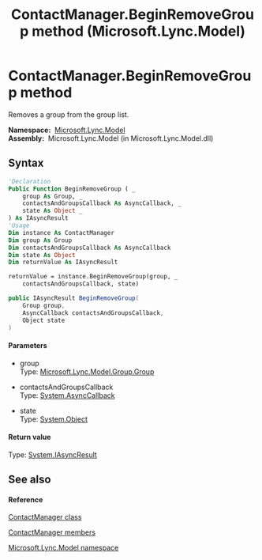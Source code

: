 ﻿---
title: ContactManager.BeginRemoveGroup method  (Microsoft.Lync.Model)
TOCTitle: 'BeginRemoveGroup method '
ms:assetid: M:Microsoft.Lync.Model.ContactManager.BeginRemoveGroup(Microsoft.Lync.Model.Group.Group,System.AsyncCallback,System.Object)_DI_3_UC_OCS14MrefLyncWPF
ms:mtpsurl: https://msdn.microsoft.com/en-us/library/microsoft.lync.model.contactmanager.beginremovegroup(v=office.15)
ms:contentKeyID: 48599860
ms.date: 07/28/2014
mtps_version: v=office.15
f1_keywords:
- Microsoft.Lync.Model.ContactManager.BeginRemoveGroup
dev_langs:
- CSharp
- JScript
- VB
- other
---

# ContactManager.BeginRemoveGroup method

Removes a group from the group list.

**Namespace:**  [Microsoft.Lync.Model](microsoft-lync-model-namespace_2.md)  
**Assembly:**  Microsoft.Lync.Model (in Microsoft.Lync.Model.dll)

## Syntax

``` vb
'Declaration
Public Function BeginRemoveGroup ( _
    group As Group, _
    contactsAndGroupsCallback As AsyncCallback, _
    state As Object _
) As IAsyncResult
'Usage
Dim instance As ContactManager
Dim group As Group
Dim contactsAndGroupsCallback As AsyncCallback
Dim state As Object
Dim returnValue As IAsyncResult

returnValue = instance.BeginRemoveGroup(group, _
    contactsAndGroupsCallback, state)
```

``` csharp
public IAsyncResult BeginRemoveGroup(
    Group group,
    AsyncCallback contactsAndGroupsCallback,
    Object state
)
```

#### Parameters

  - group  
    Type: [Microsoft.Lync.Model.Group.Group](group-class-microsoft-lync-model-group_2.md)  

<!-- end list -->

  - contactsAndGroupsCallback  
    Type: [System.AsyncCallback](http://msdn2.microsoft.com/en-us/library/ckbe7yh5)  

<!-- end list -->

  - state  
    Type: [System.Object](http://msdn2.microsoft.com/en-us/library/e5kfa45b)  

#### Return value

Type: [System.IAsyncResult](http://msdn2.microsoft.com/en-us/library/ft8a6455)  

## See also

#### Reference

[ContactManager class](contactmanager-class-microsoft-lync-model_2.md)

[ContactManager members](contactmanager-members-microsoft-lync-model_2.md)

[Microsoft.Lync.Model namespace](microsoft-lync-model-namespace_2.md)

